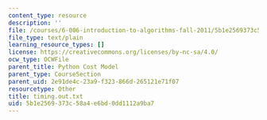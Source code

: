 ```yaml
---
content_type: resource
description: ''
file: /courses/6-006-introduction-to-algorithms-fall-2011/5b1e2569373c58a4e6bd0dd1112a9ba7_timing.out.txt
file_type: text/plain
learning_resource_types: []
license: https://creativecommons.org/licenses/by-nc-sa/4.0/
ocw_type: OCWFile
parent_title: Python Cost Model
parent_type: CourseSection
parent_uid: 2e91de4c-23a9-f323-866d-265121e71f07
resourcetype: Other
title: timing.out.txt
uid: 5b1e2569-373c-58a4-e6bd-0dd1112a9ba7
---
```


